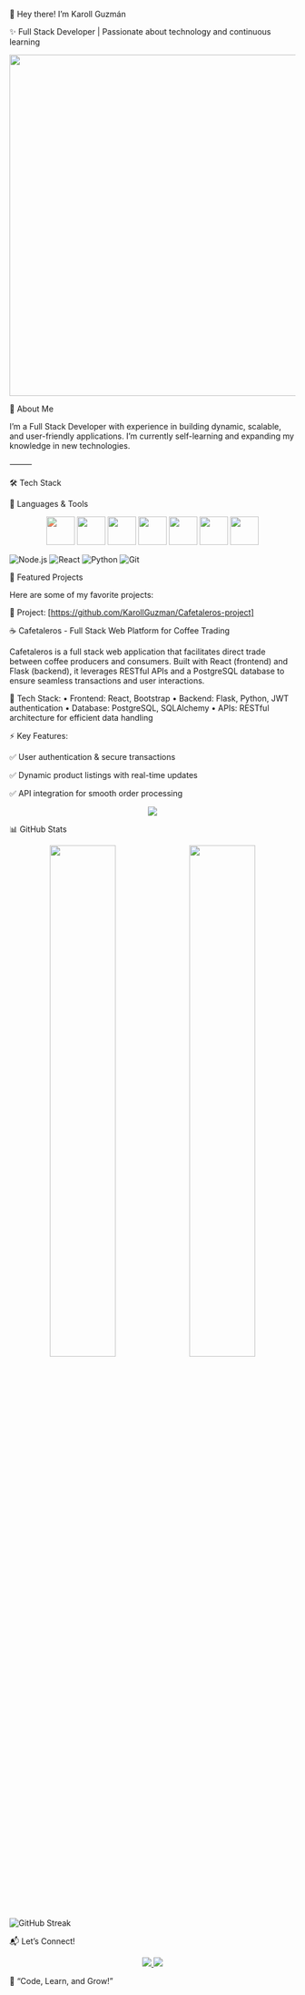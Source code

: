 🚀 Hey there! I’m Karoll Guzmán

✨ Full Stack Developer | Passionate about technology and continuous learning
<p align="center">
  <img src="/mnt/data/A_personal_GitHub_README_header_graphic_combines_t.png" width="600"/>
</p>

📌 About Me

I’m a Full Stack Developer with experience in building dynamic, scalable, and user-friendly applications.
I’m currently self-learning and expanding my knowledge in new technologies.

⸻

🛠️ Tech Stack


🚀 Languages & Tools

<p align="center">
  <img src="https://cdn.jsdelivr.net/gh/devicons/devicon/icons/react/react-original.svg" width="50" style="filter: hue-rotate(270deg);"/>
  <img src="https://cdn.jsdelivr.net/gh/devicons/devicon/icons/javascript/javascript-original.svg" width="50"/>
  <img src="https://cdn.jsdelivr.net/gh/devicons/devicon/icons/python/python-original.svg" width="50"/>
  <img src="https://cdn.jsdelivr.net/gh/devicons/devicon/icons/flask/flask-original.svg" width="50"/>
  <img src="https://cdn.jsdelivr.net/gh/devicons/devicon/icons/git/git-original.svg" width="50"/>
  <img src="https://cdn.jsdelivr.net/gh/devicons/devicon/icons/bootstrap/bootstrap-original.svg" width="50"/>
  <img src="https://cdn.jsdelivr.net/gh/devicons/devicon/icons/postgresql/postgresql-original.svg" width="50"/>
</p>

![Node.js](https://img.shields.io/badge/Node.js-green?style=flat-square&logo=node.js&logoColor=white)
![React](https://img.shields.io/badge/React-blue?style=flat-square&logo=react&logoColor=white)
![Python](https://img.shields.io/badge/Python-blue?style=flat-square&logo=python&logoColor=white)
![Git](https://img.shields.io/badge/Git-black?style=flat-square&logo=git&logoColor=white)

🌟 Featured Projects

Here are some of my favorite projects:

📌 Project: [https://github.com/KarollGuzman/Cafetaleros-project]

☕ Cafetaleros - Full Stack Web Platform for Coffee Trading

Cafetaleros is a full stack web application that facilitates direct trade between coffee producers and consumers. Built with React (frontend) and Flask (backend), it leverages RESTful APIs and a PostgreSQL database to ensure seamless transactions and user interactions.

🔹 Tech Stack:
	•	Frontend: React, Bootstrap
	•	Backend: Flask, Python, JWT authentication
	•	Database: PostgreSQL, SQLAlchemy
	•	APIs: RESTful architecture for efficient data handling
 
⚡ Key Features:

✅ User authentication & secure transactions

✅ Dynamic product listings with real-time updates

✅ API integration for smooth order processing

<p align="center">
  <a href="https://github.com/KarollGuzman">
    <img src="https://img.shields.io/badge/-See%20More%20Projects-6A0DAD?style=for-the-badge&logo=github&logoColor=white"/>
  </a>
</p>

📊 GitHub Stats

<p align="center">
  <img src="https://github-readme-stats.vercel.app/api?username=KarollGuzman&show_icons=true&theme=purple" width="48%" />
  <img src="https://github-readme-streak-stats.herokuapp.com/?user=KarollGuzman&theme=purple" width="48%" />
</p>

![GitHub Streak](https://github-readme-streak-stats.herokuapp.com/?user=KarollGuzman&theme=radical)

📬 Let’s Connect!

<p align="center">
  <a href="https://www.linkedin.com/in/karoll-guzm%C3%A1n-1a005732a/">
    <img src="https://img.shields.io/badge/-LinkedIn-6A0DAD?style=for-the-badge&logo=linkedin&logoColor=white"/>
  </a>
  <a href="https://github.com/KarollGuzman">
    <img src="https://img.shields.io/badge/-GitHub-6A0DAD?style=for-the-badge&logo=github&logoColor=white"/>
  </a>
</p>

🌟 “Code, Learn, and Grow!”
